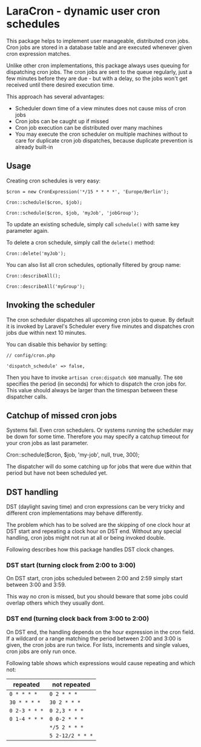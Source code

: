 # LaraCron - dynamic user cron schedules
This package helps to implement user manageable, distributed cron jobs.
Cron jobs are stored in a database table and are
executed whenever given cron expression matches.

Unlike other cron implementations, this package always uses queuing for dispatching cron
jobs. The cron jobs are sent to the queue regularly, just a few minutes before they are
due - but with a delay, so the jobs won't get received until there desired execution time.

This approach has several advantages:
* Scheduler down time of a view minutes does not cause miss of cron jobs
* Cron jobs can be caught up if missed
* Cron job execution can be distributed over many machines
* You may execute the cron scheduler on multiple machines without to care for duplicate
  cron job dispatches, because duplicate prevention is already built-in

## Usage

Creating cron schedules is very easy:

	$cron = new CronExpression('*/15 * * * *', 'Europe/Berlin');
	
	Cron::schedule($cron, $job);
	
	Cron::schedule($cron, $job, 'myJob', 'jobGroup');
	
To update an existing schedule, simply call `schedule()` with
same key parameter again.

To delete a cron schedule, simply call the `delete()` method:

	Cron::delete('myJob');
	
You can also list all cron schedules, optionally filtered
by group name:

	Cron::describeAll();
	
	Cron::describeAll('myGroup'); 	

## Invoking the scheduler

The cron scheduler dispatches all upcoming cron jobs to
queue. By default it is invoked by Laravel's Scheduler
every five minutes and dispatches cron jobs due within 
next 10 minutes.

You can disable this behavior by setting:

	// config/cron.php

	'dispatch_schedule' => false,

Then you have to invoke `artisan cron:dispatch 600` 
manually. The `600` specifies the period (in seconds)
for which to dispatch the cron jobs for. This value 
should always be larger than the timespan between these
dispatcher calls.

## Catchup of missed cron jobs

Systems fail. Even cron schedulers. Or systems running the
scheduler may be down for some time. Therefore you may
specify a catchup timeout for your cron jobs as last 
parameter.

Cron::schedule($cron, $job, 'my-job', null, true, 300);

The dispatcher will do some catching up for jobs that were
due within that period but have not been scheduled yet.

## DST handling

DST (daylight saving time) and cron expressions can be
very tricky and different cron implementations may 
behave differently.

The problem which has to be solved are the skipping of 
one clock hour at DST start and repeating a clock hour on
DST end. Without any special handling, cron jobs might
not run at all or being invoked double.

Following describes how this package handles DST clock
changes.

### DST start (turning clock from 2:00 to 3:00)
On DST start, cron jobs scheduled between 2:00 and 2:59
simply start between 3:00 and 3:59.

This way no cron is missed, but you should beware that
some jobs could overlap others which they usually dont.

### DST end (turning clock back from 3:00 to 2:00)
On DST end, the handling depends on the hour expression
in the cron field. If a wildcard or a range matching
the period between 2:00 and 3:00 is given, the cron
jobs are run twice. For lists, increments and single
values, cron jobs are only run once.

Following table shows which expressions would cause
repeating and which not:


| repeated			  | not repeated       |
|---------------------|--------------------|
| `0 * * * *`	      | `0 2 * * *`          |
| `30 * * * *`	      | `30 2 * * *`         |
| `0 2-3 * * *`		  | `0 2,3 * * *`        |
| `0 1-4 * * *`		  | `0 0-2 * * *`        |
|           		  | `*/5 2 * * *`        |
|           		  | `5 2-12/2 * * *`     |
